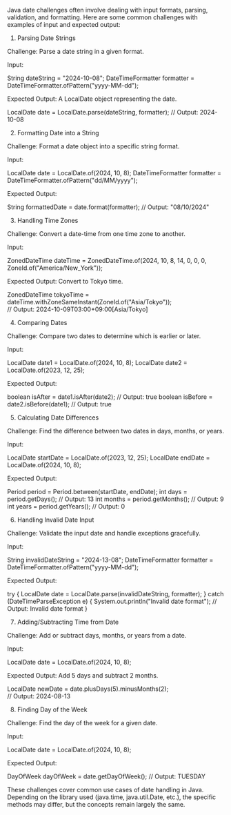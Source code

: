 Java date challenges often involve dealing with input formats, parsing, validation, and formatting. Here are some common challenges with examples of input and expected output:

1. Parsing Date Strings

Challenge: Parse a date string in a given format.

Input:

String dateString = "2024-10-08";
DateTimeFormatter formatter = DateTimeFormatter.ofPattern("yyyy-MM-dd");

Expected Output:
A LocalDate object representing the date.

LocalDate date = LocalDate.parse(dateString, formatter);  // Output: 2024-10-08

2. Formatting Date into a String

Challenge: Format a date object into a specific string format.

Input:

LocalDate date = LocalDate.of(2024, 10, 8);
DateTimeFormatter formatter = DateTimeFormatter.ofPattern("dd/MM/yyyy");

Expected Output:

String formattedDate = date.format(formatter);  // Output: "08/10/2024"

3. Handling Time Zones

Challenge: Convert a date-time from one time zone to another.

Input:

ZonedDateTime dateTime = ZonedDateTime.of(2024, 10, 8, 14, 0, 0, 0, ZoneId.of("America/New_York"));

Expected Output: Convert to Tokyo time.

ZonedDateTime tokyoTime = dateTime.withZoneSameInstant(ZoneId.of("Asia/Tokyo"));  
// Output: 2024-10-09T03:00+09:00[Asia/Tokyo]

4. Comparing Dates

Challenge: Compare two dates to determine which is earlier or later.

Input:

LocalDate date1 = LocalDate.of(2024, 10, 8);
LocalDate date2 = LocalDate.of(2023, 12, 25);

Expected Output:

boolean isAfter = date1.isAfter(date2);  // Output: true
boolean isBefore = date2.isBefore(date1);  // Output: true

5. Calculating Date Differences

Challenge: Find the difference between two dates in days, months, or years.

Input:

LocalDate startDate = LocalDate.of(2023, 12, 25);
LocalDate endDate = LocalDate.of(2024, 10, 8);

Expected Output:

Period period = Period.between(startDate, endDate);
int days = period.getDays();  // Output: 13
int months = period.getMonths();  // Output: 9
int years = period.getYears();  // Output: 0

6. Handling Invalid Date Input

Challenge: Validate the input date and handle exceptions gracefully.

Input:

String invalidDateString = "2024-13-08";
DateTimeFormatter formatter = DateTimeFormatter.ofPattern("yyyy-MM-dd");

Expected Output:

try {
    LocalDate date = LocalDate.parse(invalidDateString, formatter);
} catch (DateTimeParseException e) {
    System.out.println("Invalid date format");  // Output: Invalid date format
}

7. Adding/Subtracting Time from Date

Challenge: Add or subtract days, months, or years from a date.

Input:

LocalDate date = LocalDate.of(2024, 10, 8);

Expected Output:
Add 5 days and subtract 2 months.

LocalDate newDate = date.plusDays(5).minusMonths(2);  
// Output: 2024-08-13

8. Finding Day of the Week

Challenge: Find the day of the week for a given date.

Input:

LocalDate date = LocalDate.of(2024, 10, 8);

Expected Output:

DayOfWeek dayOfWeek = date.getDayOfWeek();  // Output: TUESDAY

These challenges cover common use cases of date handling in Java. Depending on the library used (java.time, java.util.Date, etc.), the specific methods may differ, but the concepts remain largely the same.

